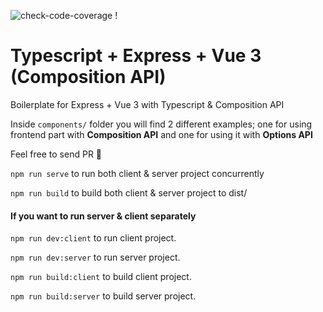 ![check-code-coverage](https://img.shields.io/badge/code--coverage-10%-brightgreen) !

# Typescript + Express + Vue 3 (Composition API)
Boilerplate for Express + Vue 3 with Typescript & Composition API

Inside `components/` folder you will find 2 different examples; one for using frontend part with **Composition API** and one for using it with **Options API**
  
  
Feel free to send PR :tada:

`npm run serve` to run both client & server project concurrently 
 
`npm run build` to build both client & server project to dist/

#### If you want to run server & client separately 
 
`npm run dev:client` to run client project. 
 
`npm run dev:server` to run server project.  
  
  
`npm run build:client` to build client project.  
 
`npm run build:server` to build server project. 

